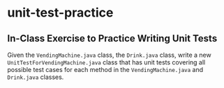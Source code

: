 # unit-test-practice

## In-Class Exercise to Practice Writing Unit Tests

Given the `VendingMachine.java` class, the `Drink.java` class, write a new `UnitTestForVendingMachine.java` class that has unit tests covering all possible test cases for each method in the `VendingMachine.java` and `Drink.java` classes.
